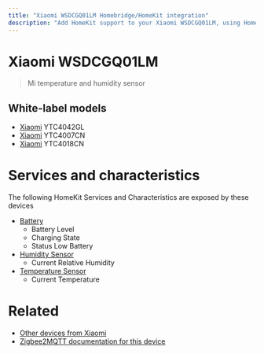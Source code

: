 ```yaml
---
title: "Xiaomi WSDCGQ01LM Homebridge/HomeKit integration"
description: "Add HomeKit support to your Xiaomi WSDCGQ01LM, using Homebridge, Zigbee2MQTT and homebridge-z2m."
---
```

<!---
This file has been GENERATED using src/docgen/docgen.ts
DO NOT EDIT THIS FILE MANUALLY!
-->
# Xiaomi WSDCGQ01LM
> Mi temperature and humidity sensor


## White-label models
* [Xiaomi](../index.md#xiaomi) YTC4042GL
* [Xiaomi](../index.md#xiaomi) YTC4007CN
* [Xiaomi](../index.md#xiaomi) YTC4018CN

# Services and characteristics
The following HomeKit Services and Characteristics are exposed by
these devices

* [Battery](../../battery.md)
  * Battery Level
  * Charging State
  * Status Low Battery
* [Humidity Sensor](../../sensors.md)
  * Current Relative Humidity
* [Temperature Sensor](../../sensors.md)
  * Current Temperature


# Related
* [Other devices from Xiaomi](../index.md#xiaomi)
* [Zigbee2MQTT documentation for this device](https://www.zigbee2mqtt.io/devices/WSDCGQ01LM.html)